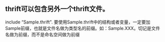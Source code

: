 ## thrift可以包含另外一个thrift文件。
include “Sample.thrift".
要使用Sample.thrift中的结构或者变量，一定要加Sample前缀，也就是文件名做为类型名的前缀。如：Sample.XXX。切记是文件名做为前缀，而不是命名空间做为前缀